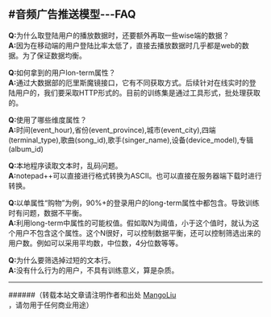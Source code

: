 #音频广告推送模型---FAQ
--------------------------------
<strong>Q:</strong>为什么取登陆用户的播放数据时，还要额外再取一些wise端的数据？<br>
<strong>A:</strong>因为在移动端的用户登陆比率太低了，直接去播放数据时几乎都是web的数据。为了保证数据均衡。<br>

<strong>Q:</strong>如何拿到的用户lon-term属性？<br>
<strong>A:</strong>通过大数据部的厄里斯魔镜接口，它有不同获取方式。后续针对在线实时的登陆用户的，我们要采取HTTP形式的。目前的训练集是通过工具形式，批处理获取的。<br>

<strong>Q:</strong>使用了哪些维度属性？<br>
<strong>A:</strong>时间(event_hour),省份(event_province),城市(event_city),四端(terminal_type),歌曲(song_id),歌手(singer_name),设备(device_model),专辑(album_id)<br>

<strong>Q:</strong>本地程序读取文本时，乱码问题。<br>
<strong>A:</strong>notepad++可以直接进行格式转换为ASCII。也可以直接在服务器端下载时进行转换。<br>


<strong>Q:</strong>以单属性“购物”为例，90%+的登录用户的long-term属性中都包含。导致训练时有问题，数据不平衡。<br>
<strong>A:</strong>利用long-term中属性的可能权值。假如取N为阈值，小于这个值时，就认为这个用户不包含这个属性。这个N很好，可以控制数据平衡，还可以控制筛选出来的用户数。例如可以采用平均数，中位数，4分位数等等。<br>

<strong>Q:</strong>为什么要筛选掉过短的文本行。<br>
<strong>A:</strong>没有什么行为的用户，不具有训练意义，算是杂质。<br>




--------------------------------
######（转载本站文章请注明作者和出处 <a href="https://github.com/MangoLiu">MangoLiu</a> ，请勿用于任何商业用途）

